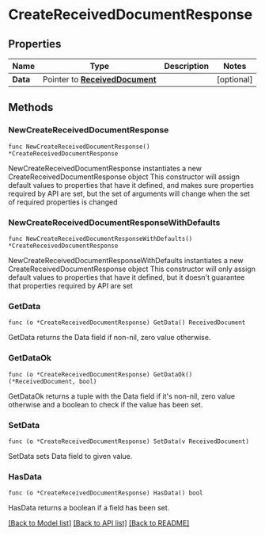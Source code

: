 # CreateReceivedDocumentResponse

## Properties

Name | Type | Description | Notes
------------ | ------------- | ------------- | -------------
**Data** | Pointer to [**ReceivedDocument**](ReceivedDocument.md) |  | [optional] 

## Methods

### NewCreateReceivedDocumentResponse

`func NewCreateReceivedDocumentResponse() *CreateReceivedDocumentResponse`

NewCreateReceivedDocumentResponse instantiates a new CreateReceivedDocumentResponse object
This constructor will assign default values to properties that have it defined,
and makes sure properties required by API are set, but the set of arguments
will change when the set of required properties is changed

### NewCreateReceivedDocumentResponseWithDefaults

`func NewCreateReceivedDocumentResponseWithDefaults() *CreateReceivedDocumentResponse`

NewCreateReceivedDocumentResponseWithDefaults instantiates a new CreateReceivedDocumentResponse object
This constructor will only assign default values to properties that have it defined,
but it doesn't guarantee that properties required by API are set

### GetData

`func (o *CreateReceivedDocumentResponse) GetData() ReceivedDocument`

GetData returns the Data field if non-nil, zero value otherwise.

### GetDataOk

`func (o *CreateReceivedDocumentResponse) GetDataOk() (*ReceivedDocument, bool)`

GetDataOk returns a tuple with the Data field if it's non-nil, zero value otherwise
and a boolean to check if the value has been set.

### SetData

`func (o *CreateReceivedDocumentResponse) SetData(v ReceivedDocument)`

SetData sets Data field to given value.

### HasData

`func (o *CreateReceivedDocumentResponse) HasData() bool`

HasData returns a boolean if a field has been set.


[[Back to Model list]](../README.md#documentation-for-models) [[Back to API list]](../README.md#documentation-for-api-endpoints) [[Back to README]](../README.md)


